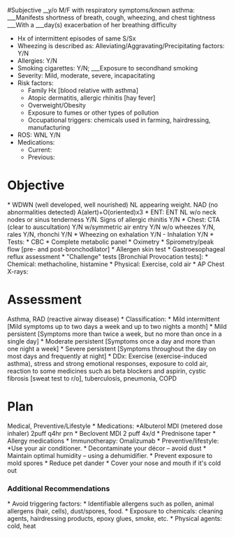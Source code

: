 #Subjective
__y/o M/F with respiratory symptoms/known asthma:
___Manifests shortness of breath, cough, wheezing, and chest tightness
___With a ___day(s) exacerbation of her breathing difficulty 
* Hx of intermittent episodes of same S/Sx 
* Wheezing is described as: Alleviating/Aggravating/Precipitating factors: Y/N
* Allergies: Y/N
* Smoking cigarettes: Y/N; ___Exposure to secondhand smoking 
* Severity: Mild, moderate, severe, incapacitating 
* Risk factors:
  * Family Hx [blood relative with asthma]
  * Atopic dermatitis, allergic rhinitis [hay fever]
  * Overweight/Obesity
  * Exposure to fumes or other types of pollution
  * Occupational triggers: chemicals used in farming, hairdressing, manufacturing
* ROS: WNL Y/N
* Medications:
  * Current:
  * Previous:
<h1>Objective</h1>
* WDWN (well developed, well nourished) NL appearing weight. NAD (no abnormalities detected) A(alert)+O(oriented)x3
* ENT: ENT NL w/o neck nodes or sinus tenderness Y/N. Signs of allergic rhinitis Y/N
* Chest: CTA (clear to auscultation) Y/N w/symmetric air entry Y/N w/o wheezes Y/N, rales Y/N, rhonchi Y/N
* Wheezing on exhalation Y/N - Inhalation Y/N
* Tests:
  * CBC
  * Complete metabolic panel
  * Oximetry 
  * Spirometry/peak flow [pre- and post-bronchodilator]
  * Allergen skin test
  * Gastroesophageal reflux assessment 
  * "Challenge" tests [Bronchial Provocation tests]:
    * Chemical: methacholine, histamine
    * Physical: Exercise, cold air
  * AP Chest X-rays:
<h1>Assessment</h1>
Asthma, RAD (reactive airway disease)
* Classification:
  * Mild intermittent [Mild symptoms up to two days a week and up to two nights a month]
  * Mild persistent [Symptoms more than twice a week, but no more than once in a single day]
  * Moderate persistent [Symptoms once a day and more than one night a week]
  * Severe persistent [Symptoms throughout the day on most days and frequently at night]
* DDx: Exercise (exercise-induced asthma), stress and strong emotional responses, exposure to cold air, reaction to some medicines such as beta blockers and aspirin, cystic fibrosis [sweat test to r/o], tuberculosis, pneumonia, COPD
<h1>Plan</h1> 
Medical, Preventive/Lifestyle 
* Medications: 
  *Albuterol MDI (metered dose inhaler) 2puff q4hr prn
  * Beclovent MDI 2 puff 4x/d 
  * Prednisone taper
  * Allergy medications
  * Immunotherapy: Omalizumab
* Preventive/lifestyle:
  *Use your air conditioner. 
  * Decontaminate your décor – avoid dust
  * Maintain optimal humidity – using a dehumidifier.
  * Prevent exposure to mold spores
  * Reduce pet dander
  * Cover your nose and mouth if it's cold out 
<h3>Additional Recommendations</h3>
* Avoid triggering factors:
  * Identifiable allergens such as pollen, animal allergens (hair, cells), dust/spores, food.
  * Exposure to chemicals: cleaning agents, hairdressing products, epoxy glues, smoke, etc.
  * Physical agents: cold, heat




